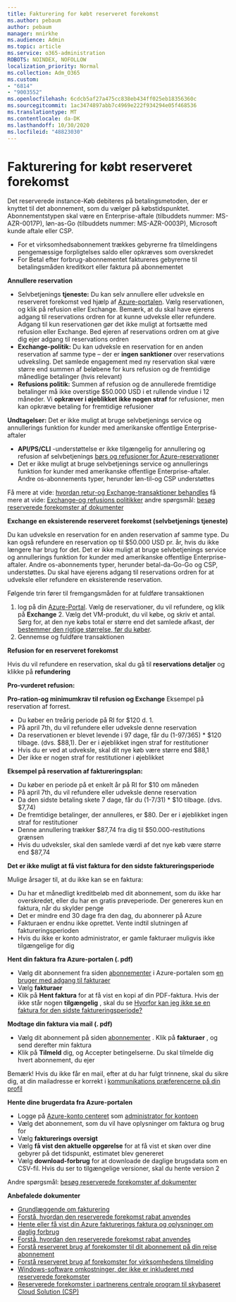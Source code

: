 ```yaml
---
title: Fakturering for købt reserveret forekomst
ms.author: pebaum
author: pebaum
manager: mnirkhe
ms.audience: Admin
ms.topic: article
ms.service: o365-administration
ROBOTS: NOINDEX, NOFOLLOW
localization_priority: Normal
ms.collection: Adm_O365
ms.custom:
- "6814"
- "9003552"
ms.openlocfilehash: 6cdcb5af27a475cc838eb434ff025eb18356360c
ms.sourcegitcommit: 1ac3474897abb7c4969e222f934294e05f468536
ms.translationtype: MT
ms.contentlocale: da-DK
ms.lasthandoff: 10/30/2020
ms.locfileid: "48823030"
---
```

# <a name="billing-for-reserved-instance-purchase"></a>Fakturering for købt reserveret forekomst

Det reserverede instance-Køb debiteres på betalingsmetoden, der er knyttet til det abonnement, som du vælger på købstidspunktet. Abonnementstypen skal være en Enterprise-aftale (tilbuddets nummer: MS-AZR-0017P), løn-as-Go (tilbuddets nummer: MS-AZR-0003P), Microsoft kunde aftale eller CSP.

- For et virksomhedsabonnement trækkes gebyrerne fra tilmeldingens pengemæssige forpligtelses saldo eller opkræves som overskredet
- For Betal efter forbrug-abonnementet faktureres gebyrerne til betalingsmåden kreditkort eller faktura på abonnementet

**Annullere reservation**

- Selvbetjenings **tjeneste:** Du kan selv annullere eller udveksle en reserveret forekomst ved hjælp af [Azure-portalen](https://portal.azure.com/#blade/Microsoft_Azure_Reservations/ReservationsBrowseBlade). Vælg reservationen, og klik på refusion eller Exchange. Bemærk, at du skal have ejerens adgang til reservations ordren for at kunne udveksle eller refundere. Adgang til kun reservationen gør det ikke muligt at fortsætte med refusion eller Exchange. Bed ejeren af reservations ordren om at give dig ejer adgang til reservations ordren
- **Exchange-politik:** Du kan udveksle en reservation for en anden reservation af samme type – der er **ingen sanktioner** over reservations udveksling. Det samlede engagement med ny reservation skal være større end summen af beløbene for kurs refusion og de fremtidige månedlige betalinger (hvis relevant)
- **Refusions politik:** Summen af refusion og de annullerede fremtidige betalinger må ikke overstige $50.000 USD i et rullende vindue i 12 måneder. Vi **opkræver i øjeblikket ikke nogen straf** for refusioner, men kan opkræve betaling for fremtidige refusioner

**Undtagelser:** Det er ikke muligt at bruge selvbetjenings service og annullerings funktion for kunder med amerikanske offentlige Enterprise-aftaler

- **API/PS/CLI** -understøttelse er ikke tilgængelig for annullering og refusion af selvbetjenings [børs og refusioner for Azure-reservationer](https://docs.microsoft.com/azure/cost-management-billing/reservations/exchange-and-refund-azure-reservations?WT.mc_id=Portal-Microsoft_Azure_Support)
- Det er ikke muligt at bruge selvbetjenings service og annullerings funktion for kunder med amerikanske offentlige Enterprise-aftaler. Andre os-abonnements typer, herunder løn-til-og CSP understøttes

Få mere at vide: [hvordan retur-og Exchange-transaktioner behandles](https://docs.microsoft.com/azure/billing/billing-azure-reservations-self-service-exchange-and-refund?WT.mc_id=Portal-Microsoft_Azure_Support#how-return-and-exchange-transactions-are-processed) få mere at vide: [Exchange-og refusions politikker](https://docs.microsoft.com/azure/billing/billing-azure-reservations-self-service-exchange-and-refund?WT.mc_id=Portal-Microsoft_Azure_Support#exchange-policies) andre spørgsmål: [besøg reserverede forekomster af dokumenter](https://docs.microsoft.com/azure/billing/billing-save-compute-costs-reservations?WT.mc_id=Portal-Microsoft_Azure_Support)

**Exchange en eksisterende reserveret forekomst (selvbetjenings tjeneste)**

Du kan udveksle en reservation for en anden reservation af samme type. Du kan også refundere en reservation op til $50.000 USD pr. år, hvis du ikke længere har brug for det. Det er ikke muligt at bruge selvbetjenings service og annullerings funktion for kunder med amerikanske offentlige Enterprise-aftaler. Andre os-abonnements typer, herunder betal-da-Go-Go og CSP, understøttes. Du skal have ejerens adgang til reservations ordren for at udveksle eller refundere en eksisterende reservation.

Følgende trin fører til fremgangsmåden for at fuldføre transaktionen

1. log på din [Azure-Portal](https://portal.azure.com/#blade/Microsoft_Azure_Reservations/ReservationsBrowseBlade). Vælg de reservationer, du vil refundere, og klik på **Exchange** 2. Vælg det VM-produkt, du vil købe, og skriv et antal. Sørg for, at den nye købs total er større end det samlede afkast, der [bestemmer den rigtige størrelse, før du køber](https://docs.microsoft.com/azure/virtual-machines/windows/prepay-reserved-vm-instances?WT.mc_id=Portal-Microsoft_Azure_Support#determine-the-right-vm-size-before-you-buy).
3. Gennemse og fuldføre transaktionen

**Refusion for en reserveret forekomst**

Hvis du vil refundere en reservation, skal du gå til **reservations detaljer** og klikke på **refundering**

**Pro-vurderet refusion:**

**Pro-ration-og minimumkrav til refusion og Exchange** Eksempel på reservation af forrest.

- Du køber en treårig periode på RI for $120 d. 1.
- På april 7th, du vil refundere eller udveksle denne reservation
- Da reservationen er blevet levende i 97 dage, får du (1-97/365) * $120 tilbage. (dvs. $88,1). Der er i øjeblikket ingen straf for restitutioner
- Hvis du er ved at udveksle, skal dit nye køb være større end $88,1
- Der ikke er nogen straf for restitutioner i øjeblikket

**Eksempel på reservation af faktureringsplan:**

- Du køber en periode på et enkelt år på RI for $10 om måneden
- På april 7th, du vil refundere eller udveksle denne reservation
- Da den sidste betaling skete 7 dage, får du (1-7/31) * $10 tilbage. (dvs. $7,74)
- De fremtidige betalinger, der annulleres, er $80. Der er i øjeblikket ingen straf for restitutioner
- Denne annullering trækker $87,74 fra dig til $50.000-restitutions grænsen
- Hvis du udveksler, skal den samlede værdi af det nye køb være større end $87,74

**Det er ikke muligt at få vist faktura for den sidste faktureringsperiode**

Mulige årsager til, at du ikke kan se en faktura:

- Du har et månedligt kreditbeløb med dit abonnement, som du ikke har overskredet, eller du har en gratis prøveperiode. Der genereres kun en faktura, når du skylder penge
- Det er mindre end 30 dage fra den dag, du abonnerer på Azure
- Fakturaen er endnu ikke oprettet. Vente indtil slutningen af faktureringsperioden
- Hvis du ikke er konto administrator, er gamle fakturaer muligvis ikke tilgængelige for dig

**Hent din faktura fra Azure-portalen (. pdf)**

- Vælg dit abonnement fra siden [abonnementer](https://portal.azure.com/#blade/Microsoft_Azure_Billing/SubscriptionsBlade) i Azure-portalen som [en bruger med adgang til fakturaer](https://docs.microsoft.com/azure/billing/billing-manage-access?WT.mc_id=Portal-Microsoft_Azure_Support)
- Vælg **fakturaer**
- Klik på **Hent faktura** for at få vist en kopi af din PDF-faktura. Hvis der ikke står nogen **tilgængelig** , skal du se [Hvorfor kan jeg ikke se en faktura for den sidste faktureringsperiode?](https://docs.microsoft.com/azure/billing/billing-download-azure-invoice-daily-usage-date?WT.mc_id=Portal-Microsoft_Azure_Support#noinvoice)

**Modtage din faktura via mail (. pdf)**

- Vælg dit abonnement på siden [abonnementer](https://portal.azure.com/#blade/Microsoft_Azure_Billing/SubscriptionsBlade) . Klik på **fakturaer** , og send derefter min faktura
- Klik på **Tilmeld** dig, og Accepter betingelserne. Du skal tilmelde dig hvert abonnement, du ejer

Bemærk! Hvis du ikke får en mail, efter at du har fulgt trinnene, skal du sikre dig, at din mailadresse er korrekt i [kommunikations præferencerne på din profil](https://account.windowsazure.com/profile)

**Hente dine brugerdata fra Azure-portalen**

- Logge på [Azure-konto centeret](https://account.windowsazure.com/Subscriptions) som [administrator for kontoen](https://docs.microsoft.com/azure/billing/billing-subscription-transfer?WT.mc_id=Portal-Microsoft_Azure_Support#whoisaa)
- Vælg det abonnement, som du vil have oplysninger om faktura og brug for
- Vælg **fakturerings oversigt**
- Vælg **få vist den aktuelle opgørelse** for at få vist et skøn over dine gebyrer på det tidspunkt, estimatet blev genereret
- Vælg **download-forbrug** for at downloade de daglige brugsdata som en CSV-fil. Hvis du ser to tilgængelige versioner, skal du hente version 2

Andre spørgsmål: [besøg reserverede forekomster af dokumenter](https://docs.microsoft.com/azure/billing/billing-save-compute-costs-reservations?WT.mc_id=Portal-Microsoft_Azure_Support)

**Anbefalede dokumenter**

- [Grundlæggende om fakturering](https://docs.microsoft.com/partner-center/billing-basics/?WT.mc_id=Portal-Microsoft_Azure_Support)
- [Forstå, hvordan den reserverede forekomst rabat anvendes](https://docs.microsoft.com/azure/billing/billing-understand-vm-reservation-charges/?WT.mc_id=Portal-Microsoft_Azure_Support)
- [Hente eller få vist din Azure fakturerings faktura og oplysninger om daglig forbrug](https://docs.microsoft.com/azure/billing/billing-download-azure-invoice-daily-usage-date?WT.mc_id=Portal-Microsoft_Azure_Support)
- [Forstå, hvordan den reserverede forekomst rabat anvendes](https://docs.microsoft.com/azure/billing/billing-understand-vm-reservation-charges/?WT.mc_id=Portal-Microsoft_Azure_Support)
- [Forstå reserveret brug af forekomster til dit abonnement på din rejse abonnement](https://docs.microsoft.com/azure/billing/billing-understand-reserved-instance-usage/?WT.mc_id=Portal-Microsoft_Azure_Support)
- [Forstå reserveret brug af forekomster for virksomhedens tilmelding](https://docs.microsoft.com/azure/billing/billing-understand-reserved-instance-usage-ea/?WT.mc_id=Portal-Microsoft_Azure_Support)
- [Windows-software omkostninger, der ikke er inkluderet med reserverede forekomster](https://docs.microsoft.com/azure/billing/billing-reserved-instance-windows-software-costs/?WT.mc_id=Portal-Microsoft_Azure_Support)
- [Reserverede forekomster i partnerens centrale program til skybaseret Cloud Solution (CSP)](https://docs.microsoft.com/partner-center/azure-reservations/?WT.mc_id=Portal-Microsoft_Azure_Support)